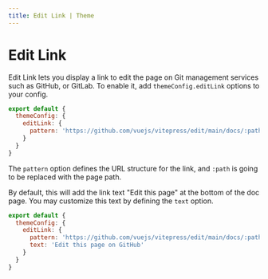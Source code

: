 ```yaml
---
title: Edit Link | Theme
---
```


# Edit Link

Edit Link lets you display a link to edit the page on Git management services such as GitHub, or GitLab. To enable it, add `themeConfig.editLink` options to your config.

```js
export default {
  themeConfig: {
    editLink: {
      pattern: 'https://github.com/vuejs/vitepress/edit/main/docs/:path'
    }
  }
}
```

The `pattern` option defines the URL structure for the link, and `:path` is going to be replaced with the page path.

By default, this will add the link text "Edit this page" at the bottom of the doc page. You may customize this text by defining the `text` option.

```js
export default {
  themeConfig: {
    editLink: {
      pattern: 'https://github.com/vuejs/vitepress/edit/main/docs/:path',
      text: 'Edit this page on GitHub'
    }
  }
}
```
